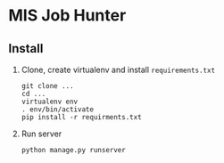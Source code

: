 # MIS Job Hunter

## Install

1. Clone, create virtualenv and install `requirements.txt`

    ``` shell
    git clone ...
    cd ...
    virtualenv env
    . env/bin/activate
    pip install -r requirments.txt
    ```

2. Run server

    ``` shell
    python manage.py runserver
    ```
